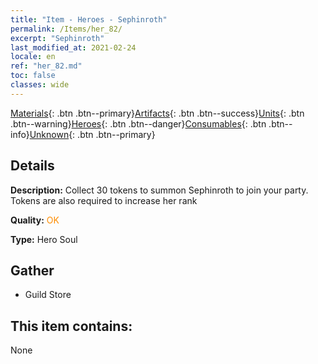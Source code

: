 ```yaml
---
title: "Item - Heroes - Sephinroth"
permalink: /Items/her_82/
excerpt: "Sephinroth"
last_modified_at: 2021-02-24
locale: en
ref: "her_82.md"
toc: false
classes: wide
---
```

 [Materials](/Items/){: .btn .btn--primary}[Artifacts](/Items/Artifacts/){: .btn .btn--success}[Units](/Items/Units/){: .btn .btn--warning}[Heroes](/Items/Heroes/){: .btn .btn--danger}[Consumables](/Items/Consumables/){: .btn .btn--info}[Unknown](/Items/Unknown/){: .btn .btn--primary}

## Details
 **Description:** Collect 30 tokens to summon Sephinroth to join your party. Tokens are also required to increase her rank

 **Quality:** <span style="color: #FF8C00">OK</span>

 **Type:** Hero Soul

## Gather

*    Guild Store 

## This item contains:

  None

